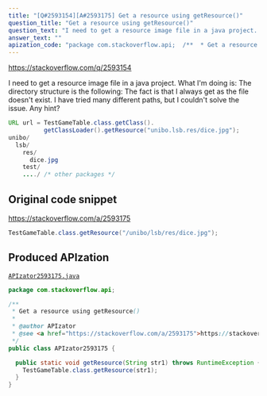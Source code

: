 ```yaml
---
title: "[Q#2593154][A#2593175] Get a resource using getResource()"
question_title: "Get a resource using getResource()"
question_text: "I need to get a resource image file in a java project. What I'm doing is: The directory structure is the following: The fact is that I always get as the file doesn't exist. I have tried many different paths, but I couldn't solve the issue. Any hint?"
answer_text: ""
apization_code: "package com.stackoverflow.api;  /**  * Get a resource using getResource()  *  * @author APIzator  * @see <a href=\"https://stackoverflow.com/a/2593175\">https://stackoverflow.com/a/2593175</a>  */ public class APIzator2593175 {    public static void getResource(String str1) throws RuntimeException {     TestGameTable.class.getResource(str1);   } }"
---
```


https://stackoverflow.com/q/2593154

I need to get a resource image file in a java project. What I&#x27;m doing is:
The directory structure is the following:
The fact is that I always get as the file doesn&#x27;t exist. I have tried many different paths, but I couldn&#x27;t solve the issue.
Any hint?


```java
URL url = TestGameTable.class.getClass().
          getClassLoader().getResource("unibo.lsb.res/dice.jpg");
unibo/
  lsb/
    res/
      dice.jpg
    test/
    ..../ /* other packages */
```


## Original code snippet

https://stackoverflow.com/a/2593175



```java
TestGameTable.class.getResource("/unibo/lsb/res/dice.jpg");
```

## Produced APIzation

[`APIzator2593175.java`](https://github.com/pasqualesalza/apization-temp-data/raw/master/apizations/java/APIzator2593175.java)

```java
package com.stackoverflow.api;

/**
 * Get a resource using getResource()
 *
 * @author APIzator
 * @see <a href="https://stackoverflow.com/a/2593175">https://stackoverflow.com/a/2593175</a>
 */
public class APIzator2593175 {

  public static void getResource(String str1) throws RuntimeException {
    TestGameTable.class.getResource(str1);
  }
}

```